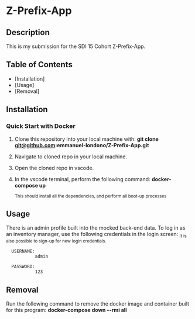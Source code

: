 # Z-Prefix-App




## Description

This is my submission for the SDI 15 Cohort Z-Prefix-App.


## Table of Contents

- [Installation]
- [Usage]
- [Removal]



## Installation

### Quick Start with Docker


1. Clone this repository into your local machine with:       **git clone git@github.com:emmanuel-londono/Z-Prefix-App.git**

2. Navigate to cloned repo in your local machine.

3. Open the cloned repo in vscode.

4. In the vscode terminal, perform the following command:   **docker-compose up**

	<sub> This should install all the dependencies, and perform all boot-up processes</sub>


## Usage

There is an admin profile built into the mocked back-end data. To log in as an inventory manager, use the following credentials in the login screen: 
<sub>It is also possible to sign-up for new login credentials. </sub>


      USERNAME:
               admin
               
      PASSWORD:
               123


## Removal

Run the following command to remove the docker image and container built for this program: **docker-compose down --rmi all**




